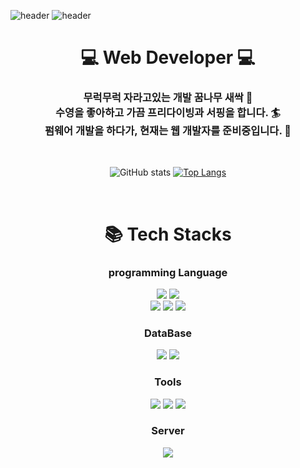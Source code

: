
<!--
**bin32310/bin32310** is a ✨ _special_ ✨ repository because its `README.md` (this file) appears on your GitHub profile.

Here are some ideas to get you started:

- 🔭 I’m currently working on ...
- 🌱 I’m currently learning ...
- 👯 I’m looking to collaborate on ...
- 🤔 I’m looking for help with ...
- 💬 Ask me about ...
- 📫 How to reach me: ...
- 😄 Pronouns: ...
- ⚡ Fun fact: ...
-->

<!-- 헤더 -->
![header](https://capsule-render.vercel.app/api?color=gradient&customColorList=0,2,2,5,30)
![header](https://capsule-render.vercel.app/api?type=transparent&height=300&color=auto9&section=header&text=Nice%20to%20meet%20you🙋&fontSize=60)

<div align=center>
  <h1>💻 Web Developer 💻</h1>
  <h3>무럭무럭 자라고있는 개발 꿈나무 새싹 🌱 <br>
  수영을 좋아하고 가끔 프리다이빙과 서핑을 합니다. 🏄 <br>
  펌웨어 개발을 하다가, 현재는 웹 개발자를 준비중입니다. 🐥 </h3>
  <br>
  
  <!-- 깃허브 상태 / 자주쓰는 언어 -->
  ![GitHub stats](https://github-readme-stats.vercel.app/api?username=bin32310&show_icons=true)
  [![Top Langs](https://github-readme-stats.vercel.app/api/top-langs/?username=bin32310&layout=compact)](https://github.com/bin32310/github-readme-stats)
</div>
<!-- 기술스택 -->
<br>
<div align=center><h1>📚 Tech Stacks</h1></div>

<div align=center> 
  <h3> programming Language </h3>

  <img src="https://img.shields.io/badge/html5-E34F26?style=for-the-badge&logo=html5&logoColor=white"> 
  <img src="https://img.shields.io/badge/css-1572B6?style=for-the-badge&logo=css3&logoColor=white"> 
  <br>
  <img src="https://img.shields.io/badge/java-007396?style=for-the-badge&logo=java&logoColor=white">
  <img src="https://img.shields.io/badge/javascript-F7DF1E?style=for-the-badge&logo=javascript&logoColor=black"> 
  <img src="https://img.shields.io/badge/jquery-0769AD?style=for-the-badge&logo=jquery&logoColor=white">
  
  <br>
  <h3> DataBase </h3>
  <img src="https://img.shields.io/badge/oracle-F80000?style=for-the-badge&logo=oracle&logoColor=white"> 
  <img src="https://img.shields.io/badge/mysql-4479A1?style=for-the-badge&logo=mysql&logoColor=white"> 

  <br>
  <h3> Tools </h3>
  <img src="https://img.shields.io/badge/spring-6DB33F?style=for-the-badge&logo=spring&logoColor=white"> 
  <img src="https://img.shields.io/badge/git-F05032?style=for-the-badge&logo=git&logoColor=white">
  <img src="https://img.shields.io/badge/github-181717?style=for-the-badge&logo=github&logoColor=white">

  <br>

  <h3> Server </h3>
  <img src="https://img.shields.io/badge/apache tomcat-F8DC75?style=for-the-badge&logo=apachetomcat&logoColor=white">
  <br>
  

  <br>
</div>

<!--
  <div align=center><h1>📚SNS</h1></div>

-->

